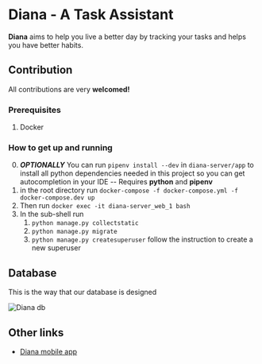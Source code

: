 # Diana - A Task Assistant

**Diana** aims to help you live a better day by tracking your tasks and helps you have better habits.

## Contribution

All contributions are very **welcomed!**

### Prerequisites

1. Docker

### How to get up and running

0. **_OPTIONALLY_** You can run `pipenv install --dev` in `diana-server/app` to install all python dependencies needed in this project so you can get autocompletion in your IDE -- Requires **python** and **pipenv**
1. in the root directory run `docker-compose -f docker-compose.yml -f docker-compose.dev up`
2. Then run `docker exec -it diana-server_web_1 bash`
3. In the sub-shell run
   1. `python manage.py collectstatic`
   2. `python manage.py migrate`
   3. `python manage.py createsuperuser` follow the instruction to create a new superuser

## Database

This is the way that our database is designed

![Diana db](https://user-images.githubusercontent.com/75932114/105176817-d1bb3280-5b36-11eb-9b13-9a1704f3bf31.png)

## Other links

- [Diana mobile app](https://github.com/softshape-team/diana-mobile)
